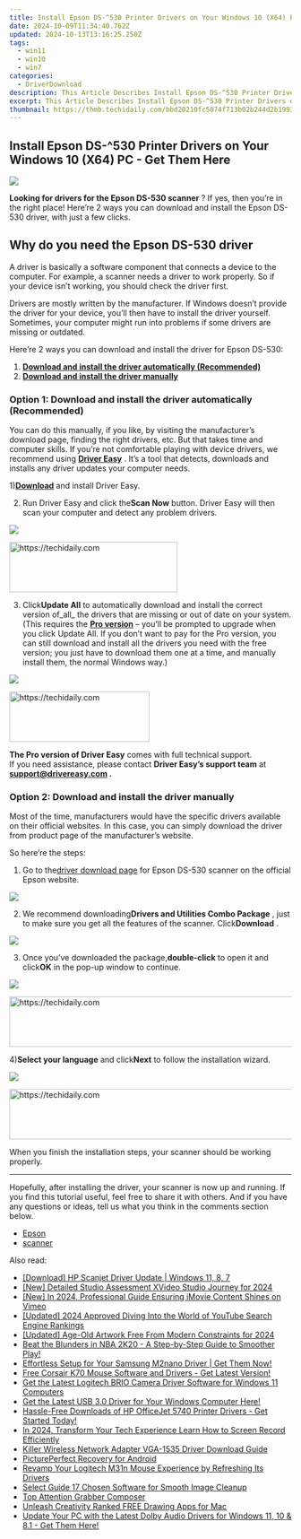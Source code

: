 ```yaml
---
title: Install Epson DS-^530 Printer Drivers on Your Windows 10 (X64) PC - Get Them Here
date: 2024-10-09T11:34:40.762Z
updated: 2024-10-13T13:16:25.250Z
tags:
  - win11
  - win10
  - win7
categories:
  - DriverDownload
description: This Article Describes Install Epson DS-^530 Printer Drivers on Your Windows 10 (X64) PC - Get Them Here
excerpt: This Article Describes Install Epson DS-^530 Printer Drivers on Your Windows 10 (X64) PC - Get Them Here
thumbnail: https://thmb.techidaily.com/bbd20210fc5074f713b02b244d2b1993bd6b418eec110dce123959527009d1b5.png
---
```


## Install Epson DS-^530 Printer Drivers on Your Windows 10 (X64) PC - Get Them Here

![](https://images.drivereasy.com/wp-content/uploads/2020/08/Escaner_DS-530_03.jpg)

**Looking for drivers for the Epson DS-530 scanner** ? If yes, then you’re in the right place! Here’re 2 ways you can download and install the Epson DS-530 driver, with just a few clicks.

## Why do you need the Epson DS-530 driver

 A driver is basically a software component that connects a device to the computer. For example, a scanner needs a driver to work properly. So if your device isn’t working, you should check the driver first.

 Drivers are mostly written by the manufacturer. If Windows doesn’t provide the driver for your device, you’ll then have to install the driver yourself. Sometimes, your computer might run into problems if some drivers are missing or outdated.

 Here’re 2 ways you can download and install the driver for Epson DS-530:

1. **[Download and install the driver automatically (Recommended)](https://www.drivereasy.com/knowledge/epson-ds-530-driver-download-for-windows/#option1)**
2. **[Download and install the driver manually](https://tools.techidaily.com/drivereasy/download/)**

### Option 1: Download and install the driver automatically (Recommended)

 You can do this manually, if you like, by visiting the manufacturer’s download page, finding the right drivers, etc. But that takes time and computer skills. If you’re not comfortable playing with device drivers, we recommend using **[Driver Easy](https://tools.techidaily.com/drivereasy/download/)**  . It’s a tool that detects, downloads and installs any driver updates your computer needs.

 1)[**Download**](https://tools.techidaily.com/drivereasy/download/) and install Driver Easy.

 2) Run Driver Easy and click the**Scan Now** button. Driver Easy will then scan your computer and detect any problem drivers.

![](https://images.drivereasy.com/wp-content/uploads/2020/08/2020-08-04_17-40-32.jpg)

<!-- affiliate ads begin -->
<a href="https://aligracehair.sjv.io/c/5597632/1868586/19272" target="_top" id="1868586">
  <img src="//a.impactradius-go.com/display-ad/19272-1868586" border="0" alt="https://techidaily.com" width="300" height="90"/>
</a>
<img height="0" width="0" src="https://aligracehair.sjv.io/i/5597632/1868586/19272" style="position:absolute;visibility:hidden;" border="0" />
<!-- affiliate ads end -->

 3) Click**Update All** to automatically download and install the correct version of_all_ the drivers that are missing or out of date on your system.  
 (This requires the **[Pro version](https://tools.techidaily.com/drivereasy/download/)**  – you’ll be prompted to upgrade when you click Update All. If you don’t want to pay for the Pro version, you can still download and install all the drivers you need with the free version; you just have to download them one at a time, and manually install them, the normal Windows way.)

![](https://images.drivereasy.com/wp-content/uploads/2020/08/2020-08-04_18-45-37-1.jpg)

<!-- affiliate ads begin -->
<a href="https://aligracehair.sjv.io/c/5597632/2135398/19272" target="_top" id="2135398">
  <img src="//a.impactradius-go.com/display-ad/19272-2135398" border="0" alt="https://techidaily.com" width="250" height="90"/>
</a>
<img height="0" width="0" src="https://aligracehair.sjv.io/i/5597632/2135398/19272" style="position:absolute;visibility:hidden;" border="0" />
<!-- affiliate ads end -->

**The Pro version of Driver Easy** comes with full technical support.  
 If you need assistance, please contact **Driver Easy’s support team** at **[support@drivereasy.com](https://tools.techidaily.com/drivereasy/download/) .**

### Option 2: Download and install the driver manually

 Most of the time, manufacturers would have the specific drivers available on their official websites. In this case, you can simply download the driver from product page of the manufacturer’s website.

So here’re the steps:

 1) Go to the[driver download page](https://epson.com/Support/Scanners/DS-Series/Epson-DS-530/s/SPT%5FB11B236201#drivers) for Epson DS-530 scanner on the official Epson website.

![](https://images.drivereasy.com/wp-content/uploads/2020/08/2020-08-04_17-03-29-1200x684.jpg)

 2) We recommend downloading**Drivers and Utilities Combo Package** , just to make sure you get all the features of the scanner. Click**Download** .

![](https://images.drivereasy.com/wp-content/uploads/2020/08/2020-08-04_17-03-29-1-1200x684.jpg)

 3) Once you’ve downloaded the package,**double-click** to open it and click**OK** in the pop-up window to continue.

![](https://images.drivereasy.com/wp-content/uploads/2020/08/2020-08-04_17-19-14.jpg)

<!-- affiliate ads begin -->
<a href="https://aidotcom.pxf.io/c/5597632/2129043/19576" target="_top" id="2129043">
  <img src="//a.impactradius-go.com/display-ad/19576-2129043" border="0" alt="https://techidaily.com" width="728" height="90"/>
</a>
<img height="0" width="0" src="https://aidotcom.pxf.io/i/5597632/2129043/19576" style="position:absolute;visibility:hidden;" border="0" />
<!-- affiliate ads end -->

 4)**Select your language** and click**Next** to follow the installation wizard.

![](https://images.drivereasy.com/wp-content/uploads/2020/08/2020-08-04_17-21-14.jpg)

<!-- affiliate ads begin -->
<a href="https://appsumo.8odi.net/c/5597632/2043662/7443" target="_top" id="2043662">
  <img src="//a.impactradius-go.com/display-ad/7443-2043662" border="0" alt="https://techidaily.com" width="728" height="90"/>
</a>
<img height="0" width="0" src="https://appsumo.8odi.net/i/5597632/2043662/7443" style="position:absolute;visibility:hidden;" border="0" />
<!-- affiliate ads end -->

 When you finish the installation steps, your scanner should be working properly.

---

 Hopefully, after installing the driver, your scanner is now up and running. If you find this tutorial useful, feel free to share it with others. And if you have any questions or ideas, tell us what you think in the comments section below.

* [Epson](https://tools.techidaily.com/drivereasy/download/)
* [scanner](https://tools.techidaily.com/drivereasy/download/)

<ins class="adsbygoogle"
     style="display:block"
     data-ad-format="autorelaxed"
     data-ad-client="ca-pub-7571918770474297"
     data-ad-slot="1223367746"></ins>

<ins class="adsbygoogle"
     style="display:block"
     data-ad-client="ca-pub-7571918770474297"
     data-ad-slot="8358498916"
     data-ad-format="auto"
     data-full-width-responsive="true"></ins>

<span class="atpl-alsoreadstyle">Also read:</span>
<div><ul>
<li><a href="https://hardware-help.techidaily.com/download-hp-scanjet-driver-update-windows-11-8-7/"><u>[Download] HP Scanjet Driver Update | Windows 11, 8, 7</u></a></li>
<li><a href="https://fox-helps.techidaily.com/new-detailed-studio-assessment-xvideo-studio-journey-for-2024/"><u>[New] Detailed Studio Assessment XVideo Studio Journey for 2024</u></a></li>
<li><a href="https://vimeo-videos.techidaily.com/new-in-2024-professional-guide-ensuring-imovie-content-shines-on-vimeo/"><u>[New] In 2024, Professional Guide Ensuring iMovie Content Shines on Vimeo</u></a></li>
<li><a href="https://facebook-video-share.techidaily.com/updated-2024-approved-diving-into-the-world-of-youtube-search-engine-rankings/"><u>[Updated] 2024 Approved Diving Into the World of YouTube Search Engine Rankings</u></a></li>
<li><a href="https://fox-cloud.techidaily.com/updated-age-old-artwork-free-from-modern-constraints-for-2024/"><u>[Updated] Age-Old Artwork Free From Modern Constraints for 2024</u></a></li>
<li><a href="https://win-able.techidaily.com/1722995655363-beat-the-blunders-in-nba-2k20-a-step-by-step-guide-to-smoother-play/"><u>Beat the Blunders in NBA 2K20 - A Step-by-Step Guide to Smoother Play!</u></a></li>
<li><a href="https://hardware-help.techidaily.com/1722966752971-effortless-setup-for-your-samsung-m2nano-driver-get-them-now/"><u>Effortless Setup for Your Samsung M2nano Driver | Get Them Now!</u></a></li>
<li><a href="https://hardware-help.techidaily.com/free-corsair-k70-mouse-software-and-drivers-get-latest-version/"><u>Free Corsair K70 Mouse Software and Drivers - Get Latest Version!</u></a></li>
<li><a href="https://hardware-help.techidaily.com/get-the-latest-logitech-brio-camera-driver-software-for-windows-11-computers/"><u>Get the Latest Logitech BRIO Camera Driver Software for Windows 11 Computers</u></a></li>
<li><a href="https://hardware-help.techidaily.com/get-the-latest-usb-30-driver-for-your-windows-computer-here/"><u>Get the Latest USB 3.0 Driver for Your Windows Computer Here!</u></a></li>
<li><a href="https://hardware-help.techidaily.com/1722957268572-hassle-free-downloads-of-hp-officejet-5740-printer-drivers-get-started-today/"><u>Hassle-Free Downloads of HP OfficeJet 5740 Printer Drivers - Get Started Today!</u></a></li>
<li><a href="https://video-capture.techidaily.com/in-2024-transform-your-tech-experience-learn-how-to-screen-record-efficiently/"><u>In 2024, Transform Your Tech Experience Learn How to Screen Record Efficiently</u></a></li>
<li><a href="https://hardware-help.techidaily.com/killer-wireless-network-adapter-vga-1535-driver-download-guide/"><u>Killer Wireless Network Adapter VGA-1535 Driver Download Guide</u></a></li>
<li><a href="https://data-recovery.techidaily.com/pictureperfect-recovery-for-android/"><u>PicturePerfect Recovery for Android</u></a></li>
<li><a href="https://hardware-help.techidaily.com/revamp-your-logitech-m31n-mouse-experience-by-refreshing-its-drivers/"><u>Revamp Your Logitech M31n Mouse Experience by Refreshing Its Drivers</u></a></li>
<li><a href="https://extra-resources.techidaily.com/select-guide-17-chosen-software-for-smooth-image-cleanup/"><u>Select Guide 17 Chosen Software for Smooth Image Cleanup</u></a></li>
<li><a href="https://fox-boxes.techidaily.com/top-attention-grabber-composer/"><u>Top Attention Grabber Composer</u></a></li>
<li><a href="https://fox-hovers.techidaily.com/unleash-creativity-ranked-free-drawing-apps-for-mac/"><u>Unleash Creativity Ranked FREE Drawing Apps for Mac</u></a></li>
<li><a href="https://hardware-help.techidaily.com/update-your-pc-with-the-latest-dolby-audio-drivers-for-windows-11-10-and-81-get-them-here/"><u>Update Your PC with the Latest Dolby Audio Drivers for Windows 11, 10 & 8.1 - Get Them Here!</u></a></li>
</ul></div>

